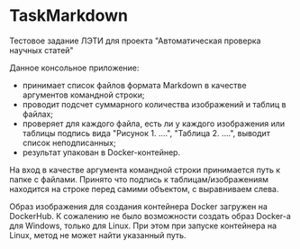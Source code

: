 # TaskMarkdown
Тестовое задание ЛЭТИ для проекта "Автоматическая проверка научных статей"

Данное консольное приложение:
- принимает список файлов формата Markdown в качестве аргументов командной строки;
- проводит подсчет суммарного количества изображений и таблиц в файлах;
- проверяет для каждого файла, есть ли у каждого изображения или таблицы подпись вида "Рисунок 1. ....", "Таблица 2. ....", выводит список неподписанных;
- результат упакован в Docker-контейнер.

На вход в качестве аргумента командной строки принимается путь к папке с файлами.
Принято что подпись к таблицам/изображениям находится на строке перед самими объектом, с выравниваем слева.

Образ изображения для создания контейнера Docker загружен на DockerHub. К сожалению не было возможности создать образ Docker-а для Windows, только для Linux. При этом при запуске контейнера на Linux, метод не может найти указанный путь.
